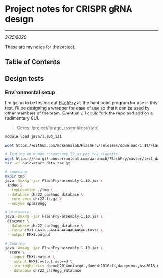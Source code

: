 # Project notes for CRISPR gRNA design
---
*3/25/2020*

These are my notes for the project.

## Table of Contents

## Design tests

### Environmental setup

I'm going to be testing out [FlashFry](https://github.com/mckennalab/FlashFry) as the hard point program for use in this test. I'll be designing a wrapper for ease of use so that it can be used by other members of the team. Eventually, I could fork the repo and add on a rudimentary GUI. 

> Ceres: /project/forage_assemblies/r(tab)

```bash
module load java/1.8.0_121

wget https://github.com/mckennalab/FlashFry/releases/download/1.10/FlashFry-assembly-1.10.jar

# Testing on human chromosome 22 as per the vignette
wget https://raw.githubusercontent.com/aaronmck/FlashFry/master/test_data/quickstart_data.tar.gz
tar -xf quickstart_data.tar.gz

# indexing
mkdir tmp
java -Xmx4g -jar FlashFry-assembly-1.10.jar \
 index \
 --tmpLocation ./tmp \
 --database chr22_cas9ngg_database \
 --reference chr22.fa.gz \
 --enzyme spcas9ngg

# Discovery
java -Xmx4g -jar FlashFry-assembly-1.10.jar \
 discover \
 --database chr22_cas9ngg_database \
 --fasta EMX1_GAGTCCGAGCAGAAGAAGAAGGG.fasta \
 --output EMX1.output

# Scoring
java -Xmx4g -jar FlashFry-assembly-1.10.jar \
  score \
  --input EMX1.output \
  --output EMX1.output.scored \
  --scoringMetrics doench2014ontarget,doench2016cfd,dangerous,hsu2013,minot \
  --database chr22_cas9ngg_database
```